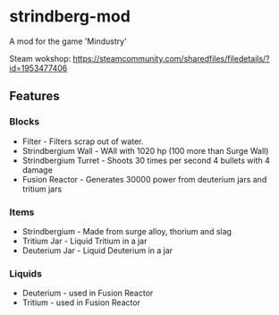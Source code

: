 # strindberg-mod
A mod for the game 'Mindustry'

Steam wokshop: https://steamcommunity.com/sharedfiles/filedetails/?id=1953477406

## Features

### Blocks

* Filter - Filters scrap out of water.
* Strindbergium Wall - WAll with 1020 hp (100 more than Surge Wall)
* Strindbergium Turret - Shoots 30 times per second 4 bullets with 4 damage
* Fusion Reactor - Generates 30000 power from deuterium jars and tritium jars

### Items

* Strindbergium - Made from surge alloy, thorium and slag
* Tritium Jar - Liquid Tritium in a jar
* Deuterium Jar - Liquid Deuterium in a jar

### Liquids

* Deuterium - used in Fusion Reactor
* Tritium - used in Fusion Reactor
